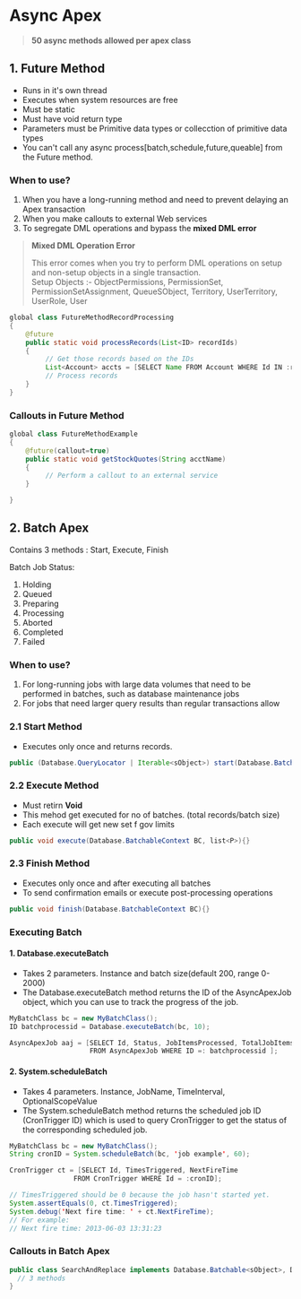 # Async Apex

>**50 async methods allowed per apex class**

## 1. Future Method

- Runs in it's own thread
- Executes when system resources are free
- Must be static
- Must have void return type
- Parameters must be Primitive data types or collecction of primitive data types
- You can't call any async process[batch,schedule,future,queable] from the Future method.

### When to use?

1. When you have a long-running method and need to prevent delaying an Apex transaction
2. When you make callouts to external Web services
3. To segregate DML operations and bypass the **mixed DML error**

>**Mixed DML Operation Error**
>
> This error comes when you try to perform DML operations on setup and non-setup objects in a single transaction.<br>
> Setup Objects :- ObjectPermissions, PermissionSet, PermissionSetAssignment, QueueSObject, Territory, UserTerritory, UserRole, User

``` java
global class FutureMethodRecordProcessing
{
    @future
    public static void processRecords(List<ID> recordIds)
    {   
         // Get those records based on the IDs
         List<Account> accts = [SELECT Name FROM Account WHERE Id IN :recordIds];
         // Process records
    }
}
```

### Callouts in Future Method

``` java
global class FutureMethodExample
{
    @future(callout=true)
    public static void getStockQuotes(String acctName)
    {   
         // Perform a callout to an external service
    }

}
```

## 2. Batch Apex

Contains 3 methods : Start, Execute, Finish 

Batch Job Status:

1. Holding
2. Queued
3. Preparing
4. Processing
5. Aborted
6. Completed
7. Failed

### When to use?

1. For long-running jobs with large data volumes that need to be performed in batches, such as database maintenance jobs
2. For jobs that need larger query results than regular transactions allow

### 2.1 Start Method

- Executes only once and returns records.

``` java
public (Database.QueryLocator | Iterable<sObject>) start(Database.BatchableContext bc) {}
```

### 2.2 Execute Method

- Must retirn **Void**
- This mehod get executed for no of batches. (total records/batch size)
- Each execute will get new set f gov limits

``` java
public void execute(Database.BatchableContext BC, list<P>){}
```

### 2.3 Finish Method

- Executes only once and after executing all batches
- To send confirmation emails or execute post-processing operations

``` java
public void finish(Database.BatchableContext BC){}
```

### Executing Batch

#### 1. Database.executeBatch

- Takes 2 parameters. Instance and batch size(default 200, range 0-2000)
- The Database.executeBatch method returns the ID of the AsyncApexJob object, which you can use to track the progress of the job.

``` java
MyBatchClass bc = new MyBatchClass();
ID batchprocessid = Database.executeBatch(bc, 10);

AsyncApexJob aaj = [SELECT Id, Status, JobItemsProcessed, TotalJobItems, NumberOfErrors 
                    FROM AsyncApexJob WHERE ID =: batchprocessid ];
```

#### 2. System.scheduleBatch

- Takes 4 parameters. Instance, JobName, TimeInterval, OptionalScopeValue
- The System.scheduleBatch method returns the scheduled job ID (CronTrigger ID) which is used to query CronTrigger to get the status of the corresponding scheduled job.

``` java
MyBatchClass bc = new MyBatchClass();
String cronID = System.scheduleBatch(bc, 'job example', 60);

CronTrigger ct = [SELECT Id, TimesTriggered, NextFireTime
                FROM CronTrigger WHERE Id = :cronID];

// TimesTriggered should be 0 because the job hasn't started yet.
System.assertEquals(0, ct.TimesTriggered);
System.debug('Next fire time: ' + ct.NextFireTime); 
// For example:
// Next fire time: 2013-06-03 13:31:23
```

### Callouts in Batch Apex

``` java
public class SearchAndReplace implements Database.Batchable<sObject>, Database.AllowsCallouts{
  // 3 methods
}
